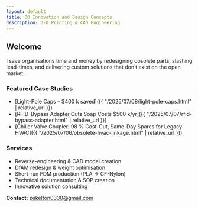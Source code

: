 ```yaml
---
layout: default
title: 3D Innovation and Design Concepts
description: 3-D Printing & CAD Engineering
---
```


## Welcome
I save organisations time and money by redesigning obsolete parts, slashing lead-times,
and delivering custom solutions that don’t exist on the open market.

### Featured Case Studies
* [Light-Pole Caps – $400 k saved]({{ "/2025/07/08/light-pole-caps.html" | relative_url }})
* [RFID-Bypass Adapter Cuts Soap Costs $500 k/yr]({{ "/2025/07/07/rfid-bypass-adapter.html" | relative_url }})
* [Chiller Valve Coupler: 98 % Cost-Cut, Same-Day Spares for Legacy HVAC]({{ "/2025/07/06/obsolete-hvac-linkage.html" | relative_url }})

### Services
* Reverse-engineering & CAD model creation
* DfAM redesign & weight optimisation
* Short-run FDM production (PLA → CF-Nylon)
* Technical documentation & SOP creation
* Innovative solution consulting

**Contact:** pskelton0330@gmail.com
